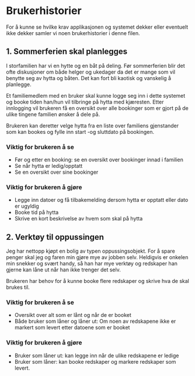 # Brukerhistorier

For å kunne se hvilke krav applikasjonen og systemet dekker eller eventuelt ikke dekker samler vi noen brukerhistorier i denne filen.

## 1. Sommerferien skal planlegges

I storfamilien har vi en hytte og en båt på deling. Før sommerferien blir det ofte diskusjoner om både helger og ukedager da det er mange som vil benytte seg av hytta og båten. Det kan fort bli kaotisk og vanskelig å planlegge.

Et familiemedlem med en bruker skal kunne logge seg inn i dette systemet og booke tiden han/hun vil tilbringe på hytta med kjæresten. Etter innlogging vil brukeren få en oversikt over alle bookinger som er gjort på de ulike tingene familien ønsker å dele på.

Brukeren kan deretter velge hytta fra en liste over familiens gjenstander som kan bookes og fylle inn start -og sluttdato på bookingen.

### Viktig for brukeren å se

- Før og etter en booking: se en oversikt over bookinger innad i familien
- Se når hytta er ledig/opptatt
- Se en oversikt over sine bookinger

### Viktig for brukeren å gjøre

- Legge inn datoer og få tilbakemelding dersom hytta er opptatt eller dato er ugyldig
- Booke tid på hytta
- Skrive en kort beskrivelse av hvem som skal på hytta

## 2. Verktøy til oppussingen

Jeg har nettopp kjøpt en bolig av typen oppussingsobjekt. For å spare penger skal jeg og faren min gjøre mye av jobben selv. Heldigvis er onkelen min snekker og svært handy, så han har mye verktøy og redskaper han gjerne kan låne ut når han ikke trenger det selv.

Brukeren har behov for å kunne booke flere redskaper og skrive hva de skal brukes til.

### Viktig for brukeren å se

- Oversikt over alt som er lånt og når de er booket
- Både bruker som låner og låner ut: Om noen av redskapene ikke er markert som levert etter datoene som er booket

### Viktig for brukeren å gjøre

- Bruker som låner ut: kan legge inn når de ulike redskapene er ledige
- Bruker som låner: kan booke redskaper og markere redskaper som levert.
